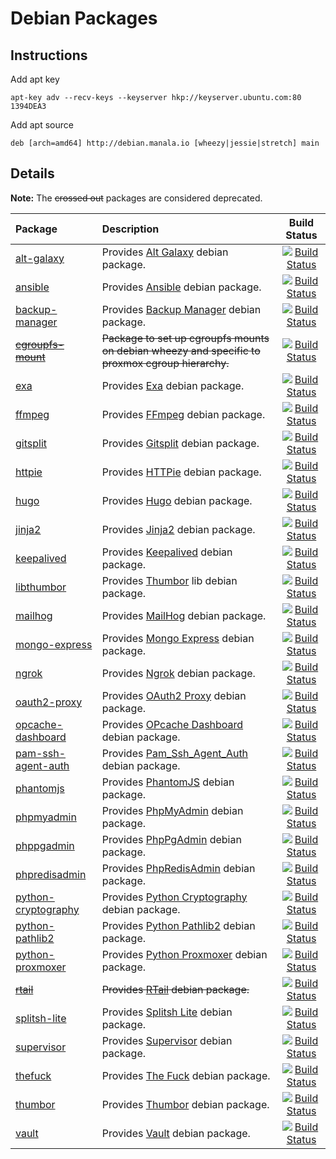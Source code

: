 # Debian Packages

## Instructions

Add apt key
```
apt-key adv --recv-keys --keyserver hkp://keyserver.ubuntu.com:80 1394DEA3
```

Add apt source
```
deb [arch=amd64] http://debian.manala.io [wheezy|jessie|stretch] main
```

## Details

**Note:** The ~~crossed out~~ packages are considered deprecated.

| Package | Description | Build Status |
| :---    | :---        |    :---:     |
| [alt-galaxy](https://github.com/manala/debian-package-alt-galaxy) | Provides [Alt Galaxy](https://github.com/gantsign/alt-galaxy) debian package. | [![Build Status](https://travis-ci.org/manala/debian-package-alt-galaxy.svg?branch=master)](https://travis-ci.org/manala/debian-package-alt-galaxy) |
| [ansible](https://github.com/manala/debian-package-ansible) | Provides [Ansible](https://www.ansible.com/) debian package. | [![Build Status](https://travis-ci.org/manala/debian-package-ansible.svg?branch=master)](https://travis-ci.org/manala/debian-package-ansible) |
| [backup-manager](https://github.com/manala/debian-package-backup-manager) | Provides [Backup Manager](https://github.com/sukria/Backup-Manager) debian package. | [![Build Status](https://travis-ci.org/manala/debian-package-backup-manager.svg?branch=master)](https://travis-ci.org/manala/debian-package-backup-manager) |
| ~~[cgroupfs-mount](https://github.com/manala/debian-package-cgroupfs-mount)~~ | ~~Package to set up cgroupfs mounts on debian wheezy and specific to proxmox cgroup hierarchy.~~ | [![Build Status](https://travis-ci.org/manala/debian-package-cgroupfs-mount.svg?branch=master)](https://travis-ci.org/manala/debian-package-cgroupfs-mount) |
| [exa](https://github.com/manala/debian-package-exa) | Provides [Exa](https://the.exa.website/) debian package. | [![Build Status](https://travis-ci.org/manala/debian-package-exa.svg?branch=master)](https://travis-ci.org/manala/debian-package-exa) |
| [ffmpeg](https://github.com/manala/debian-package-ffmpeg) | Provides [FFmpeg](https://www.ffmpeg.org/) debian package. | [![Build Status](https://travis-ci.org/manala/debian-package-ffmpeg.svg?branch=master)](https://travis-ci.org/manala/debian-package-ffmpeg) |
| [gitsplit](https://github.com/manala/debian-package-gitsplit) | Provides [Gitsplit](https://github.com/jderusse/docker-gitsplit) debian package. | [![Build Status](https://travis-ci.org/manala/debian-package-gitsplit.svg?branch=master)](https://travis-ci.org/manala/debian-package-gitsplit) |
| [httpie](https://github.com/manala/debian-package-httpie) | Provides [HTTPie](https://httpie.org/) debian package. | [![Build Status](https://travis-ci.org/manala/debian-package-httpie.svg?branch=master)](https://travis-ci.org/manala/debian-package-httpie) |
| [hugo](https://github.com/manala/debian-package-hugo) | Provides [Hugo](https://gohugo.io/) debian package. | [![Build Status](https://travis-ci.org/manala/debian-package-hugo.svg?branch=master)](https://travis-ci.org/manala/debian-package-hugo) |
| [jinja2](https://github.com/manala/debian-package-jinja2) | Provides [Jinja2](http://jinja.pocoo.org/) debian package. | [![Build Status](https://travis-ci.org/manala/debian-package-jinja2.svg?branch=master)](https://travis-ci.org/manala/debian-package-jinja2) |
| [keepalived](https://github.com/manala/debian-package-keepalived) | Provides [Keepalived](http://www.keepalived.org/) debian package. | [![Build Status](https://travis-ci.org/manala/debian-package-keepalived.svg?branch=master)](https://travis-ci.org/manala/debian-package-keepalived) |
| [libthumbor](https://github.com/manala/debian-package-libthumbor) | Provides [Thumbor](http://thumbor.org/) lib debian package. | [![Build Status](https://travis-ci.org/manala/debian-package-libthumbor.svg?branch=master)](https://travis-ci.org/manala/debian-package-libthumbor) |
| [mailhog](https://github.com/manala/debian-package-mailhog) | Provides [MailHog](https://github.com/mailhog/MailHog) debian package. | [![Build Status](https://travis-ci.org/manala/debian-package-mailhog.svg?branch=master)](https://travis-ci.org/manala/debian-package-mailhog) |
| [mongo-express](https://github.com/manala/debian-package-mongo-express) | Provides [Mongo Express](https://github.com/mongo-express/mongo-express) debian package. | [![Build Status](https://travis-ci.org/manala/debian-package-mongo-express.svg?branch=master)](https://travis-ci.org/manala/debian-package-mongo-express) |
| [ngrok](https://github.com/manala/debian-package-ngrok) | Provides [Ngrok](https://ngrok.com/) debian package. | [![Build Status](https://travis-ci.org/manala/debian-package-ngrok.svg?branch=master)](https://travis-ci.org/manala/debian-package-ngrok) |
| [oauth2-proxy](https://github.com/manala/debian-package-oauth2-proxy) | Provides [OAuth2 Proxy](https://github.com/bitly/oauth2_proxy) debian package. | [![Build Status](https://travis-ci.org/manala/debian-package-oauth2-proxy.svg?branch=master)](https://travis-ci.org/manala/debian-package-oauth2-proxy) |
| [opcache-dashboard](https://github.com/manala/debian-package-opcache-dashboard) | Provides [OPcache Dashboard](https://github.com/carlosbuenosvinos/opcache-dashboard) debian package. | [![Build Status](https://travis-ci.org/manala/debian-package-opcache-dashboard.svg?branch=master)](https://travis-ci.org/manala/debian-package-opcache-dashboard) |
| [pam-ssh-agent-auth](https://github.com/manala/debian-package-pam-ssh-agent-auth) | Provides [Pam_Ssh_Agent_Auth](http://pamsshagentauth.sourceforge.net/) debian package. | [![Build Status](https://travis-ci.org/manala/debian-package-pam-ssh-agent-auth.svg?branch=master)](https://travis-ci.org/manala/debian-package-pam-ssh-agent-auth) |
| [phantomjs](https://github.com/manala/debian-package-phantomjs) | Provides [PhantomJS](http://phantomjs.org/) debian package. | [![Build Status](https://travis-ci.org/manala/debian-package-phantomjs.svg?branch=master)](https://travis-ci.org/manala/debian-package-phantomjs) |
| [phpmyadmin](https://github.com/manala/debian-package-phpmyadmin) | Provides [PhpMyAdmin](https://www.phpmyadmin.net/) debian package. | [![Build Status](https://travis-ci.org/manala/debian-package-phpmyadmin.svg?branch=master)](https://travis-ci.org/manala/debian-package-phpmyadmin) |
| [phppgadmin](https://github.com/manala/debian-package-phppgadmin) | Provides [PhpPgAdmin](http://phppgadmin.sourceforge.net/doku.php) debian package. | [![Build Status](https://travis-ci.org/manala/debian-package-phppgadmin.svg?branch=master)](https://travis-ci.org/manala/debian-package-phppgadmin) |
| [phpredisadmin](https://github.com/manala/debian-package-phpredisadmin) | Provides [PhpRedisAdmin](https://github.com/erikdubbelboer/phpRedisAdmin) debian package. | [![Build Status](https://travis-ci.org/manala/debian-package-phpredisadmin.svg?branch=master)](https://travis-ci.org/manala/debian-package-phpredisadmin) |
| [python-cryptography](https://github.com/manala/debian-package-python-cryptography) | Provides [Python Cryptography](https://pypi.python.org/pypi/cryptography/) debian package. | [![Build Status](https://travis-ci.org/manala/debian-package-python-cryptography.svg?branch=master)](https://travis-ci.org/manala/debian-package-python-cryptography) |
| [python-pathlib2](https://github.com/manala/debian-package-python-pathlib2) | Provides [Python Pathlib2](https://pypi.python.org/pypi/pathlib2/) debian package. | [![Build Status](https://travis-ci.org/manala/debian-package-python-pathlib2.svg?branch=master)](https://travis-ci.org/manala/debian-package-python-pathlib2) |
| [python-proxmoxer](https://github.com/manala/debian-package-python-proxmoxer) | Provides [Python Proxmoxer](https://pypi.python.org/pypi/proxmoxer/) debian package. | [![Build Status](https://travis-ci.org/manala/debian-package-python-proxmoxer.svg?branch=master)](https://travis-ci.org/manala/debian-package-python-proxmoxer) |
| ~~[rtail](https://github.com/manala/debian-package-rtail)~~ | ~~Provides [RTail](http://rtail.org/) debian package.~~ | [![Build Status](https://travis-ci.org/manala/debian-package-rtail.svg?branch=master)](https://travis-ci.org/manala/debian-package-rtail) |
| [splitsh-lite](https://github.com/manala/debian-package-splitsh-lite) | Provides [Splitsh Lite](https://github.com/splitsh/lite) debian package. | [![Build Status](https://travis-ci.org/manala/debian-package-splitsh-lite.svg?branch=master)](https://travis-ci.org/manala/debian-package-splitsh-lite) |
| [supervisor](https://github.com/manala/debian-package-supervisor) | Provides [Supervisor](http://supervisord.org/) debian package. | [![Build Status](https://travis-ci.org/manala/debian-package-supervisor.svg?branch=master)](https://travis-ci.org/manala/debian-package-supervisor) |
| [thefuck](https://github.com/manala/debian-package-thefuck) | Provides [The Fuck](https://github.com/nvbn/thefuck) debian package. | [![Build Status](https://travis-ci.org/manala/debian-package-thefuck.svg?branch=master)](https://travis-ci.org/manala/debian-package-thefuck) |
| [thumbor](https://github.com/manala/debian-package-thumbor) | Provides [Thumbor](http://thumbor.org/) debian package. | [![Build Status](https://travis-ci.org/manala/debian-package-thumbor.svg?branch=master)](https://travis-ci.org/manala/debian-package-thumbor) |
| [vault](https://github.com/manala/debian-package-vault) | Provides [Vault](https://www.vaultproject.io/) debian package. | [![Build Status](https://travis-ci.org/manala/debian-package-vault.svg?branch=master)](https://travis-ci.org/manala/debian-package-vault) |
